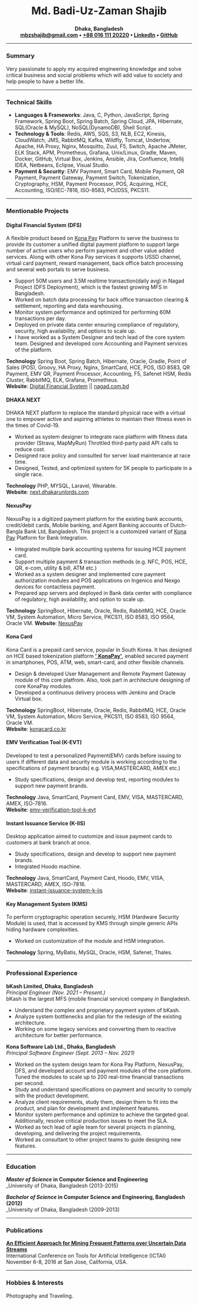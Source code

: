 <div align="center">
  <h2 style="font-size: 2em;"><b>Md. Badi-Uz-Zaman Shajib</b></h2>
  <p>
    <b>Dhaka, Bangladesh<br/>
      <a href="mailto:mbzshajib@gmail.com">mbzshajib@gmail.com</a> &bull;
      <a href="phone">+88 016 111 20220</a> &bull;
      <a href="https://www.linkedin.com/in/mbzshajib">LinkedIn</a> &bull;
      <a href="https://github.com/mbzshajib">GitHub</a>
    </b>
  </p>
</div>

---

### **Summary**

<!-- Make one line -->
Very passionate to apply my acquired engineering knowledge and solve critical business and social problems which will
add value to society and help people to have a better life.

---

### **Technical Skills**

<!-- Review -->

- **Languages & Frameworks**: Java, C, Python, JavaScript, Spring Framework, Spring Boot, Spring Batch, Spring Cloud,
  JPA, Hibernate, SQL(Oracle & MySQL), NoSQL(DynamoDB), Shell Script.
- **Technology & Tools**: Redis, AWS, SQS, S3, NLB, EC2, Kinesis, CloudWatch, JMS, RabbitMQ, Kafka, Wildfly, Tomcat,
  Undertow, Apache, HA Proxy, Nginx, Mosquitto, Zuul, F5, Switch, Apache JMeter, ELK Stack, APM, Prometheus, Grafana,
  Unix/Linux, Gradle, Maven, Docker, GitHub, Virtual Box, Jenkins, Ansible, Jira, Confluence, Intellij IDEA, Netbeans,
  Eclipse, Visual Studio.
- **Payment & Security**: EMV Payment, Smart Card, Mobile Payment, QR Payment, Payment Gateway, Payment Switch,
  Tokenization, Cryptography, HSM, Payment Processor, POS, Acquiring, HCE, Accounting, ISO/IEC-7816, ISO-8583, PCI/DSS,
  PKCS11.

[comment]: <> (- **Soft Skills**: Teamwork, planning, debugging, analyzing, finding solutions. Learning new things,)

[comment]: <> (  adapting to new environments and cultures, and being respectful to others' opinions.)

---

### **Mentionable Projects**

#### **Digital Financial System (DFS)**

<!-- Project Line Single -->
A flexible product based on [Kona Pay](https://konasl.com/digitization-platform/kona-pay/) Platform to serve the
business to provide its customer a unified digital payment platform to support large number of active users who perform
payment and other value added services. Along with other Kona Pay services it supports USSD channel, virtual card
payment, reward management, back office batch processing and several web portals to serve business.

[comment]: <> (It also supports back-office operations and data warehousing. [Nagad]&#40;https://nagad.com.bd/en/&#41; is one of the customers of this platform)

[comment]: <> (who are the second-largest mobile financial services, a venture by the Bangladesh Post Office with a user-base)

[comment]: <> (containing more than 50M users and daily avg transaction daily 3.5M.)
<!-- Max 4 Points to be made -->

[comment]: <> (- Support Payment through different channels &#40;e.g HCE based payment, QR, USSD, virtual vard, bank transfer, web&#41;,)

[comment]: <> (  Cashback, Discount, Promotion. Card Network, MNO &#40;USSD, TopUp&#41;, Utility Billing integration with a flexible)

[comment]: <> (  third-party integration.)

- Support 50M users and 3.5M realtime transaction(daily avg) in Nagad Project (DFS Deployment), which is the fastest
  growing MFS in Bangladesh.
- Worked on batch data processing for back office transaction clearing & settlement, reporting and data warehousing.
- Monitor system performance and optimized for performing 60M transactions per day.
- Deployed on private data center ensuring compliance of regulatory, security, high availability, and options to scale
  up.
- I have worked as a System Designer and tech lead of the core system team. Designed and developed core Accounting and
  Payment services of the platform.

**Technology** Spring Boot, Spring Batch, Hibernate, Oracle, Gradle, Point of Sales (POS), Groovy, HA Proxy, Nginx,
SmartCard, HCE, POS, ISO 8583, QR Payment, EMV QR, Payment Processor, Accounting, F5, Safenet HSM, Redis Cluster,
RabbitMQ, ELK, Grafana, Prometheus.  
**Website**: [Digital Financial System](https://konasl.com/digitization-platform/kona-dfs/)
|| [nagad.com.bd](https://nagad.com.bd)

#### **DHAKA NEXT**

DHAKA NEXT platform to replace the standard physical race with a virtual one to empower active and aspiring athletes to
maintain their fitness even in the times of Covid-19.

- Worked as system designer to integrate race platform with fitness data provider (Strava, MapMyRun) Throttled
  third-party paid API calls to reduce cost.
- Designed race policy and consulted for server load maintenance at race time.
- Designed, Tested, and optimized system for 5K people to participate in a single race.

**Technology** PHP, MYSQL, Laravel, Wearable.  
**Website**: [next.dhakarunlords.com](https://next.dhakarunlords.com)

#### **NexusPay**

NexusPay is a digitized payment platform for the existing bank accounts, credit/debit cards, Mobile banking, and Agent
Banking accounts of Dutch-Bangla Bank Ltd, Bangladesh. This project is a customized variant
of [Kona Pay](https://konasl.com/digitization-platform/kona-pay/) Platform for Bank Integration.

- Integrated multiple bank accounting systems for issuing HCE payment card.
- Support multiple payment & transaction methods (e.g. NFC, POS, HCE, QR, e-com, utility & bill, ATM etc.)
- Worked as a system designer and implemented core payment authorization modules and POS applications on Ingenico and
  Nexgo devices for contactless payment.
- Prepared app servers and deployed in Bank data center with compliance of regulatory, high availability, and option to
  scale up.

**Technology** SpringBoot, Hibernate, Oracle, Redis, RabbitMQ, HCE, Oracle VM, System Automation, Micro Service, PKCS11,
ISO 8583, ISO 9564, Oracle VM.
**Website**: [NexusPay](https://www.dutchbanglabank.com/nexuspay/nexusPay-home.html)

#### **Kona Card**

Kona Card is a prepaid card service, popular in South Korea. It has designed on HCE based tokenization platform [**'
KonaPay'**](https://konasl.com/digitization-platform/kona-pay/), enabled secured payment in smartphones, POS, ATM, web,
smart-card, and other flexible channels.

- Design & developed User Management and Remote Payment Gateway module of this core platfrom. Also, took part in
  architecture designing of core KonaPay modules.
- Developed a continuous delivery process with Jenkins and Oracle Virtual box.

**Technology** SpringBoot, Hibernate, Oracle, Redis, RabbitMQ, HCE, Oracle VM, System Automation, Micro Service, PKCS11,
ISO 8583, ISO 9564, Oracle VM.  
**Website**: [konacard.co.kr](https://www.konacard.co.kr)

#### **EMV Verification Tool (K-EVT)**

Developed to test a personalized Payment(EMV) cards before issuing to users if different data and security module is
working according to the specifications of payment brands( e.g. VISA,MASTERCARD, AMEX etc.)

- Study specifications, design and develop test, reporting modules to support new payment brands.

**Technology** Java, SmartCard, Payment Card, EMV, VISA, MASTERCARD, AMEX, ISO-7816.  
**Website**:
[emv-verification-tool-k-evt](https://konasl.com/smart-card-and-personalization/emv-verification-tool-k-evt)

#### **Instant Issuance Service (K-IIS)**

Desktop application aimed to customize and issue payment cards to customers at bank branch at once.

- Study specifications, design and develop to support new payment brands.
- Integrated Hoodo machine.

**Technology** Java, SmartCard, Payment Card, Hoodo, EMV, VISA, MASTERCARD, AMEX, ISO-7816.  
**Website**:
[instant-issuance-system-k-iis](https://konasl.com/smart-card-and-personalization/instant-issuance-system-k-iis/)

#### **Key Management System (KMS)**

To perform cryptographic operation securely, HSM (Hardware Security Module) is used, that is accessed by KMS through
simple generic APIs hiding hardware complexities.

- Worked on customization of the module and HSM integration.

**Technology** Spring, MyBatis, MySQL, Oracle, HSM, Safenet, Thales.

---

### **Professional Experience**

**bKash Limited, Dhaka, Bangladesh**    
_Principal Engineer (Nov. 2021 – Present.)_  
bKash is the largest MFS (mobile financial service) company in Bangladesh.
<!-- Two Line -->

- Understand the complex and proprietary payment system of bKash.
- Analyze system bottlenecks and plan for the redesign of the existing architecture.
- Working on some legacy services and converting them to reactive architecture for better performance.

**Kona Software Lab Ltd., Dhaka, Bangladesh**    
_Principal Software Engineer (Sept. 2013 – Nov. 2021)_
<!-- 4/5 Line -->

- Worked on the system design team for Kona Pay Platform, NexusPay, DFS, and developed account and payment modules of
  the core platform. Tuned the modules to scale up to 200 real-time financial transactions per second.
- Study and understand specifications on payment and security to comply with the product development.
- Analyze client requirements, study them, design them to fit into the product, and plan for development and implement
  features.
- Monitor system performance and optimize to achieve the targeted goal. Additionally, resolve critical production issues
  to meet the SLA.
- Worked as tech lead of agile team for several projects in planning, developing, and delivering the project
  requirements.
- Worked as consultant to other project teams to guide designing new features.

---

### **Education**

**_Master of Science_ in Computer Science and Engineering**  
_University of Dhaka, Bangladesh (2013-2015)

**_Bachelor of Science_ in Computer Science and Engineering, Bangladesh (2012)**  
_University of Dhaka, Bangladesh (2009-2013)

---

### **Publications**

**[An Efficient Approach for Mining Frequent Patterns over Uncertain Data Streams](https://ieeexplore.ieee.org/abstract/document/7814711)**    
International Conference on Tools for Artificial Intelligence (ICTAI)      
November 6-8, 2016 at San Jose, California, USA.

---

### Hobbies & Interests

Photography and Traveling.
